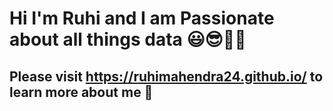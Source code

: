 # Hi I'm Ruhi and I am Passionate about all things data 😃😎🤙🏾

## Please visit https://ruhimahendra24.github.io/ to learn more about me 🌱


<!--
**ruhimahendra24/ruhimahendra24** is a ✨ _special_ ✨ repository because its `README.md` (this file) appears on your GitHub profile.

Here are some ideas to get you started:

- 🔭 I’m currently working on ...
- 🌱 I’m currently learning ...
- 👯 I’m looking to collaborate on ...
- 🤔 I’m looking for help with ...
- 💬 Ask me about ...
- 📫 How to reach me: ...
- 😄 Pronouns: ...
- ⚡ Fun fact: ...
-->
